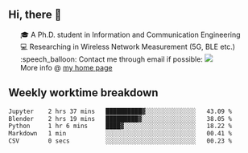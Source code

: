 <h2 > Hi, there 👋 </h3>

<div >
 <ul>
 🎓 A Ph.D. student in Information and Communication Engineering <br>
 💻 Researching in Wireless Network Measurement (5G, BLE etc.)<br>
 :speech_balloon: Contact me through email if possible: <a href="mailto:ethanjia@sjtu.edu.cn"><img src="https://img.shields.io/badge/-ethanjia@sjtu.edu.cn-c14438?style=plastic&logo=Gmail&logoColor=white&link=mailto:mailto:ethanjia@sjtu.edu.cn"></a> <br>
  More info @ <a href="https://haifengjia.github.io">my home page</a>
 </ul>
</div>

<h2 >
Weekly worktime breakdown
</h1>


<!--START_SECTION:waka-->

```txt
Jupyter    2 hrs 37 mins   ██████████▓░░░░░░░░░░░░░░   43.09 %
Blender    2 hrs 19 mins   █████████▓░░░░░░░░░░░░░░░   38.05 %
Python     1 hr 6 mins     ████▓░░░░░░░░░░░░░░░░░░░░   18.22 %
Markdown   1 min           ░░░░░░░░░░░░░░░░░░░░░░░░░   00.41 %
CSV        0 secs          ░░░░░░░░░░░░░░░░░░░░░░░░░   00.23 %
```

<!--END_SECTION:waka-->


